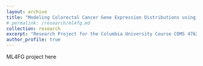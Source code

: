 ```yaml
---
layout: archive
title: "Modeling Colorectal Cancer Gene Expression Distributions using Mixture Models"
# permalink: /research/ml4fg.md
collection: research
excerpt: "Research Project for the Columbia University Course COMS 4762: ML for Functional Genomics"
author_profile: true
---
```


ML4FG project here